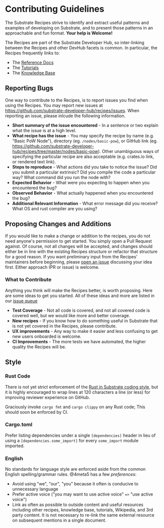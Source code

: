 # Contributing Guidelines

The Substrate Recipes strive to identify and extract useful patterns and examples of developing on
Substrate, and to present those patterns in an approachable and fun format. **Your help is
Welcome!**

The Recipes are part of the Substrate Developer Hub, so inter-linking between the Recipes and other
DevHub facets is common. In particular, the Recipes frequently links to:

-   The [Reference Docs](https://substrate.dev/rustdocs/v2.0.0-rc5/)
-   The [Tutorials](https://substrate.dev/en/tutorials)
-   The [Knowledge Base](https://substrate.dev/docs/en/)

## Reporting Bugs

One way to contribute to the Recipes, is to report issues you find when using the Recipes. You may
report new issues at https://github.com/substrate-developer-hub/recipes/issues. When reporting an
issue, please inlcude the following information.

-   **Short summary of the issue encountered** - In a sentence or two explain what the issue is at a
    high level.
-   **What recipe has the issue** - You may specify the recipe by name (e.g. "Basic PoW Node"),
    directory (eg. `/nodes/basic-pow`), or GitHub link (eg.
    https://github.com/substrate-developer-hub/recipes/tree/master/nodes/basic-pow). Other
    unambiguous ways of specifying the particular recipe are also acceptable (e.g. crates.io link,
    or rendered text link).
-   **Steps to reproduce** - What actions did you take to notice the issue? Did you submit a
    particular extrinsic? Did you compile the code a particular way? What command did you run the
    node with?
-   **Expected Behavior** - What were you expecting to happen when you encountered the bug?
-   **Observed Behavior** - What actually happened when you encountered the bug?
-   **Additional Relevant Information** - What error message did you receive? What OS and rust
    compiler are you using?

## Proposing Changes and Additions

If you would like to make a change or addition to the recipes, you do not need anyone's permission
to get started. You simply open a Pull Request against. Of course, not all changes will be accepted,
and changes should either be in line with the existing Recipes structure or refactor that structure
for a good reason. If you want preliminary input from the Recipes' maintainers before beginning,
please [open an issue](https://github.com/substrate-developer-hub/recipes/issues) discussing your
idea first. Either approach (PR or issue) is welcome.

### What to Contribute

Anything you think will make the Recipes better, is worth proposing. Here are some ideas to get you
started. All of these ideas and more are listed in our
[issue queue](https://github.com/substrate-developer-hub/recipes/issues)

-   **Test Coverage** - Not all code is covered, and not all covered code is covered well, but we
    would like more and better coverage.
-   **New recipes** - If you know how to do something useful in Substrate that is not yet covered in
    the Recipes, please contribute.
-   **UX improvements** - Any way to make it easier and less confusing to get new users onboarded is
    welcome.
-   **CI Improvements** - The more tests we have automated, the higher quality the Recipes will be.

## Style

### Rust Code

There is not yet strict enforcement of the
[Rust in Substrate coding style](https://github.com/paritytech/substrate/blob/master/docs/STYLE_GUIDE.md),
but it is highly encouraged to wrap lines at 120 characters a line (or less) for improving reviewer
experience on GitHub.

Graciously invoke `cargo fmt` and `cargo clippy` on any Rust code; This should soon be enforced by
CI.

### Cargo.toml

Prefer listing dependencies under a single `[dependencies]` header in lieu of using a
`[dependencies.some_import]` for every `some_import` module imported.

### English

No standards for language style are enforced aside from the common English spelling/grammar rules.
@4meta5 has a few _preferences_:

-   Avoid using "we", "our", "you" because it often is conducive to unnecessary language
-   Prefer active voice ("you may want to use active voice" `=>` "use active voice")
-   Link as often as possible to outside content and useful resources including other recipes,
    knowledge base, tutorials, Wikipedia, and 3rd party content. It is not necessary to re-link the
    same external resource on subsequent mentions in a single document.
